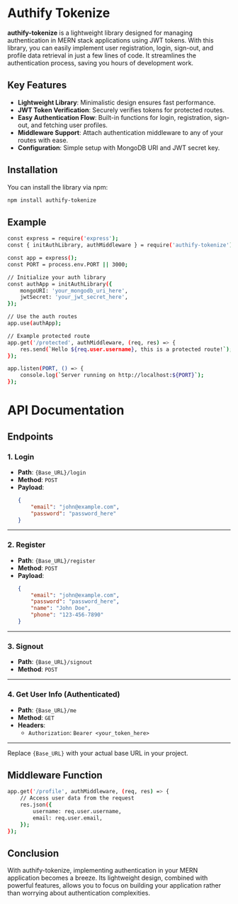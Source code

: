 # Authify Tokenize

**authify-tokenize** is a lightweight library designed for managing authentication in MERN stack applications using JWT tokens. With this library, you can easily implement user registration, login, sign-out, and profile data retrieval in just a few lines of code. It streamlines the authentication process, saving you hours of development work.

## Key Features

- **Lightweight Library**: Minimalistic design ensures fast performance.
- **JWT Token Verification**: Securely verifies tokens for protected routes.
- **Easy Authentication Flow**: Built-in functions for login, registration, sign-out, and fetching user profiles.
- **Middleware Support**: Attach authentication middleware to any of your routes with ease.
- **Configuration**: Simple setup with MongoDB URI and JWT secret key.

## Installation

You can install the library via npm:

```bash
npm install authify-tokenize
```
## Example
```bash
const express = require('express');
const { initAuthLibrary, authMiddleware } = require('authify-tokenize');

const app = express();
const PORT = process.env.PORT || 3000;

// Initialize your auth library
const authApp = initAuthLibrary({
    mongoURI: 'your_mongodb_uri_here',
    jwtSecret: 'your_jwt_secret_here',
});

// Use the auth routes
app.use(authApp);

// Example protected route
app.get('/protected', authMiddleware, (req, res) => {
    res.send(`Hello ${req.user.username}, this is a protected route!`);
});

app.listen(PORT, () => {
    console.log(`Server running on http://localhost:${PORT}`);
});
```

# API Documentation

## Endpoints

### 1. Login

- **Path**: `{Base_URL}/login`
- **Method**: `POST`
- **Payload**:
    ```json
    {
        "email": "john@example.com",
        "password": "password_here"
    }
    ```

---

### 2. Register

- **Path**: `{Base_URL}/register`
- **Method**: `POST`
- **Payload**:
    ```json
    {
        "email": "john@example.com",
        "password": "password_here",
        "name": "John Doe",
        "phone": "123-456-7890"
    }
    ```

---

### 3. Signout

- **Path**: `{Base_URL}/signout`
- **Method**: `POST`

---

### 4. Get User Info (Authenticated)

- **Path**: `{Base_URL}/me`
- **Method**: `GET`
- **Headers**:
    - `Authorization`: `Bearer <your_token_here>`

---

Replace `{Base_URL}` with your actual base URL in your project.


## Middleware Function

```bash
app.get('/profile', authMiddleware, (req, res) => {
    // Access user data from the request
    res.json({
        username: req.user.username,
        email: req.user.email,
    });
});
```

## Conclusion

With authify-tokenize, implementing authentication in your MERN application becomes a breeze. Its lightweight design, combined with powerful features, allows you to focus on building your application rather than worrying about authentication complexities.


